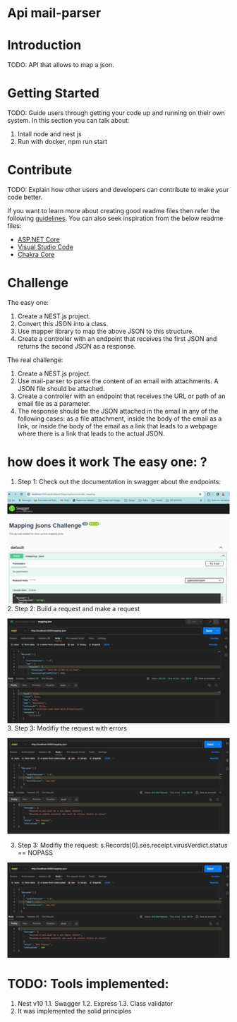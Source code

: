 # Api mail-parser
# Introduction 
TODO: API that allows to map a json.

# Getting Started
TODO: Guide users through getting your code up and running on their own system. In this section you can talk about:
1.  Intall node and nest js
2.  Run with docker, npm run start


# Contribute
TODO: Explain how other users and developers can contribute to make your code better. 

If you want to learn more about creating good readme files then refer the following [guidelines](https://docs.microsoft.com/en-us/azure/devops/repos/git/create-a-readme?view=azure-devops). You can also seek inspiration from the below readme files:
- [ASP.NET Core](https://github.com/aspnet/Home)
- [Visual Studio Code](https://github.com/Microsoft/vscode)
- [Chakra Core](https://github.com/Microsoft/ChakraCore)

# Challenge
The easy one:
1. Create a NEST.js project.
2. Convert this JSON into a class.
3. Use mapper library to map the above JSON to this structure.
4. Create a controller with an endpoint that receives the first JSON and returns the second JSON as a response.

The real challenge:
1. Create a NEST.js project.
2. Use mail-parser to parse the content of an email with attachments. A JSON file should be attached.
3. Create a controller with an endpoint that receives the URL or path of an email file as a parameter.
4. The response should be the JSON attached in the email in any of the following cases: as a file attachment, inside the body of the email as a link, or inside the body of the email as a link that leads to a webpage where there is a link that leads to the actual JSON.


# how does it work The easy one: ?
1.  Step 1: Check out the documentation in swagger about the endpoints:

![Alt text](image-1.png)
2.  Step 2: Build a request and make a request 

![Alt text](image-2.png)
3.  Step 3: Modifiy the request with errors

![Alt text](image-3.png)

3.  Step 3: Modifiy the request: s.Records[0].ses.receipt.virusVerdict.status == NOPASS

![Alt text](image-3.png)


# TODO: Tools implemented:
1. Nest v10
1.1.    Swagger
1.2.    Express
1.3.    Class validator
2. It was implemented the solid principles

